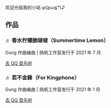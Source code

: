 
欢迎光临我的小站 φ(≧ω≦*)♪


## 作品

### ♬ 香水柠檬脆啵啵（Summertime Lemon）

Gung 作曲编曲 | 扬帆工作室发行于 2021 年 7 月

[ 去 QQ 音乐听](https://i.y.qq.com/v8/playsong.html?songmid=003y0vQB0b1vQE&ADTAG=myqq&from=myqq&channel=10007100)   


### ♬ 若不金鋒（For Kingphone）

Gung 作曲编曲 | 扬帆工作室发行于 2021 年 1 月

[ 去 QQ 音乐听](https://i.y.qq.com/v8/playsong.html?songmid=000cXLlb0j4jBQ&ADTAG=myqq&from=myqq&channel=10007100)  

